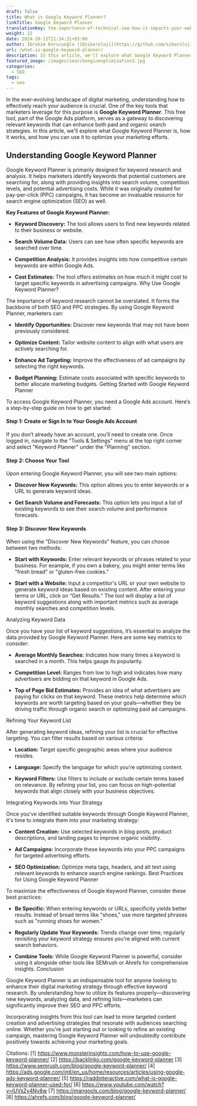 ```yaml
---
draft: false
title: What is Google Keyword Planner?
linkTitle: Google Keyword Planner
translationKey: the-importance-of-technical-seo-how-it-impacts-your-websites-success
weight: 12
date: 2024-10-11T21:34:31+03:00
author: İbrahim Korucuoğlu ([@siberoloji](https://github.com/siberoloji))
url: /what-is-google-keyword-planner/
description: In this article, we'll explore what Google Keyword Planner is, how it works, and how you can use it to optimize your marketing efforts.
featured_image: /images/searchengineoptimization2.jpg
categories:
  - SEO
tags:
  - seo
---
```

In the ever-evolving landscape of digital marketing, understanding how to effectively reach your audience is crucial. One of the key tools that marketers leverage for this purpose is **Google Keyword Planner**. This free tool, part of the Google Ads platform, serves as a gateway to discovering relevant keywords that can enhance both paid and organic search strategies. In this article, we'll explore what Google Keyword Planner is, how it works, and how you can use it to optimize your marketing efforts.

## Understanding Google Keyword Planner

Google Keyword Planner is primarily designed for keyword research and analysis. It helps marketers identify keywords that potential customers are searching for, along with providing insights into search volume, competition levels, and potential advertising costs. While it was originally created for pay-per-click (PPC) campaigns, it has become an invaluable resource for search engine optimization (SEO) as well.

**Key Features of Google Keyword Planner:**

* **Keyword Discovery:** The tool allows users to find new keywords related to their business or website.

* **Search Volume Data:** Users can see how often specific keywords are searched over time.

* **Competition Analysis:** It provides insights into how competitive certain keywords are within Google Ads.

* **Cost Estimates:** The tool offers estimates on how much it might cost to target specific keywords in advertising campaigns.
Why Use Google Keyword Planner?

The importance of keyword research cannot be overstated. It forms the backbone of both SEO and PPC strategies. By using Google Keyword Planner, marketers can:

* **Identify Opportunities:** Discover new keywords that may not have been previously considered.

* **Optimize Content:** Tailor website content to align with what users are actively searching for.

* **Enhance Ad Targeting:** Improve the effectiveness of ad campaigns by selecting the right keywords.

* **Budget Planning:** Estimate costs associated with specific keywords to better allocate marketing budgets.
Getting Started with Google Keyword Planner

To access Google Keyword Planner, you need a Google Ads account. Here’s a step-by-step guide on how to get started:

#### Step 1: Create or Sign In to Your Google Ads Account

If you don’t already have an account, you’ll need to create one. Once logged in, navigate to the "Tools &amp; Settings" menu at the top right corner and select "Keyword Planner" under the "Planning" section.

#### Step 2: Choose Your Tool

Upon entering Google Keyword Planner, you will see two main options:

* **Discover New Keywords:** This option allows you to enter keywords or a URL to generate keyword ideas.

* **Get Search Volume and Forecasts:** This option lets you input a list of existing keywords to see their search volume and performance forecasts.

#### Step 3: Discover New Keywords

When using the "Discover New Keywords" feature, you can choose between two methods:

* **Start with Keywords:** Enter relevant keywords or phrases related to your business. For example, if you own a bakery, you might enter terms like "fresh bread" or "gluten-free cookies."

* **Start with a Website:** Input a competitor's URL or your own website to generate keyword ideas based on existing content.
After entering your terms or URL, click on “Get Results.” The tool will display a list of keyword suggestions along with important metrics such as average monthly searches and competition levels.

Analyzing Keyword Data

Once you have your list of keyword suggestions, it’s essential to analyze the data provided by Google Keyword Planner. Here are some key metrics to consider:

* **Average Monthly Searches:** Indicates how many times a keyword is searched in a month. This helps gauge its popularity.

* **Competition Level:** Ranges from low to high and indicates how many advertisers are bidding on that keyword in Google Ads.

* **Top of Page Bid Estimates:** Provides an idea of what advertisers are paying for clicks on that keyword.
These metrics help determine which keywords are worth targeting based on your goals—whether they be driving traffic through organic search or optimizing paid ad campaigns.

Refining Your Keyword List

After generating keyword ideas, refining your list is crucial for effective targeting. You can filter results based on various criteria:

* **Location:** Target specific geographic areas where your audience resides.

* **Language:** Specify the language for which you're optimizing content.

* **Keyword Filters:** Use filters to include or exclude certain terms based on relevance.
By refining your list, you can focus on high-potential keywords that align closely with your business objectives.

Integrating Keywords into Your Strategy

Once you've identified suitable keywords through Google Keyword Planner, it's time to integrate them into your marketing strategy:

* **Content Creation:** Use selected keywords in blog posts, product descriptions, and landing pages to improve organic visibility.

* **Ad Campaigns:** Incorporate these keywords into your PPC campaigns for targeted advertising efforts.

* **SEO Optimization:** Optimize meta tags, headers, and alt text using relevant keywords to enhance search engine rankings.
Best Practices for Using Google Keyword Planner

To maximize the effectiveness of Google Keyword Planner, consider these best practices:

* **Be Specific:** When entering keywords or URLs, specificity yields better results. Instead of broad terms like "shoes," use more targeted phrases such as "running shoes for women."

* **Regularly Update Your Keywords:** Trends change over time; regularly revisiting your keyword strategy ensures you're aligned with current search behaviors.

* **Combine Tools:** While Google Keyword Planner is powerful, consider using it alongside other tools like SEMrush or Ahrefs for comprehensive insights.
Conclusion

Google Keyword Planner is an indispensable tool for anyone looking to enhance their digital marketing strategy through effective keyword research. By understanding how to utilize its features properly—discovering new keywords, analyzing data, and refining lists—marketers can significantly improve their SEO and PPC efforts.

Incorporating insights from this tool can lead to more targeted content creation and advertising strategies that resonate with audiences searching online. Whether you're just starting out or looking to refine an existing campaign, mastering Google Keyword Planner will undoubtedly contribute positively towards achieving your marketing goals.

Citations: [1] <https://www.monsterinsights.com/how-to-use-google-keyword-planner/> [2] <https://backlinko.com/google-keyword-planner> [3] <https://www.semrush.com/blog/google-keyword-planner/> [4] <https://ads.google.com/intl/en_us/home/resources/articles/using-google-ads-keyword-planner/> [5] <https://raddinteractive.com/what-is-google-keyword-planner-used-for/> [6] <https://www.youtube.com/watch?v=lUVsZy4Ny8w> [7] <https://mangools.com/blog/google-keyword-planner/> [8] <https://ahrefs.com/blog/google-keyword-planner/>
